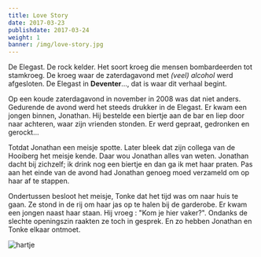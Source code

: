 ```yaml
---
title: Love Story
date: 2017-03-23
publishdate: 2017-03-24
weight: 1
banner: /img/love-story.jpg
---
```



De Elegast. De rock kelder. Het soort kroeg die mensen bombardeerden tot stamkroeg. De kroeg waar de zaterdagavond met *(veel) alcohol* werd afgesloten. De Elegast in **Deventer**..., dat is waar dit verhaal begint.

Op een koude zaterdagavond in november in 2008 was dat niet anders. Gedurende de avond werd het steeds drukker in de Elegast. Er kwam een jongen binnen, Jonathan. Hij bestelde een biertje aan de bar en liep door naar achteren, waar zijn vrienden stonden. Er werd gepraat, gedronken en gerockt...

Totdat Jonathan een meisje spotte. Later bleek dat zijn collega van de Hooiberg het meisje kende. Daar wou Jonathan alles van weten. Jonathan dacht bij zichzelf; ik drink nog een biertje en dan ga ik met haar praten. Pas aan het einde van de avond had Jonathan genoeg moed verzameld om op haar af te stappen.

Ondertussen besloot het meisje, Tonke dat het tijd was om naar huis te gaan. Ze stond in de rij om haar jas op te halen bij de garderobe. Er kwam een jongen naast haar staan. Hij vroeg : "Kom je hier vaker?". Ondanks de slechte openingszin raakten ze toch in gesprek. En zo hebben Jonathan en Tonke elkaar ontmoet. 



![hartje](/img/oranje_hartje.png)